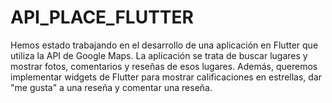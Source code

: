 # API_PLACE_FLUTTER
Hemos estado trabajando en el desarrollo de una aplicación en Flutter que utiliza la API de Google Maps. La aplicación se trata de buscar lugares y mostrar fotos, comentarios y reseñas de esos lugares. Además, queremos implementar widgets de Flutter para mostrar calificaciones en estrellas, dar "me gusta" a una reseña y comentar una reseña.
